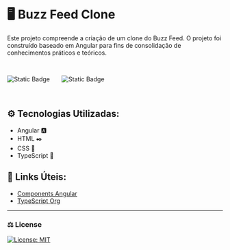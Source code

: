 # 🖥️ Buzz Feed Clone 

Este projeto compreende a criação de um clone do Buzz Feed. O projeto foi construído baseado em Angular para fins de 
consolidação de conhecimentos práticos e teóricos.

<br />

![Static Badge](https://img.shields.io/badge/https%3A%2F%2Fimg.shields.io%2Fbadge%2Fany_text-CLI%3A%2016.2.0-red?style=for-the-badge&logo=ANGULAR&label=ANGULAR) &nbsp; &nbsp; &nbsp; ![Static Badge](https://img.shields.io/badge/https%3A%2F%2Fimg.shields.io%2Fbadge%2Fany_text-V%3A%2018.17.0-green?style=for-the-badge&logo=Node.js&label=Node.js)


<br />


## ⚙️ Tecnologias Utilizadas:
- Angular 🅰️
- HTML ✒️
- CSS 🧥
- TypeScript 🧠

## 🔗 Links Úteis:
- [Components Angular](https://angular.io/guide/component-overview)
- [TypeScript Org](https://www.typescriptlang.org/)


<hr />

### ⚖️ License
[![License: MIT](https://img.shields.io/badge/License-MIT-yellow.svg)](https://opensource.org/licenses/MIT)


